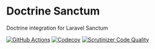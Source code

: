 Doctrine Sanctum 
====
Doctrine integration for Laravel Sanctum

[![GitHub Actions](https://github.com/kilip/sanctum-orm/workflows/CI/badge.svg?branch=master)](https://github.com/kilip/sanctum-orm/actions?query=workflow%3ACI+branch%3Amaster)
[![Codecov](https://codecov.io/gh/kilip/sanctum-orm/branch/master/graph/badge.svg)](https://codecov.io/gh/kilip/sanctum-orm/branch/master)
[![Scrutinizer Code Quality](https://scrutinizer-ci.com/g/kilip/sanctum-orm/badges/quality-score.png?b=master)](https://scrutinizer-ci.com/g/kilip/sanctum-orm/?branch=master)
